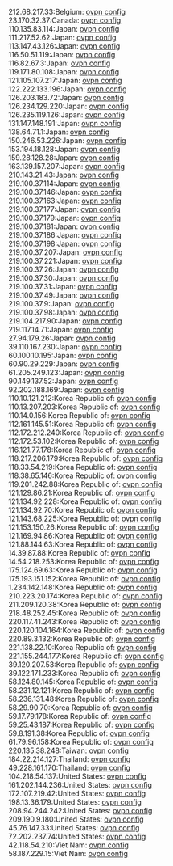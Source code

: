 212.68.217.33:Belgium: [ovpn config](vpn/212_68_217_33.ovpn)  
23.170.32.37:Canada: [ovpn config](vpn/23_170_32_37.ovpn)  
110.135.83.114:Japan: [ovpn config](vpn/110_135_83_114.ovpn)  
111.217.52.62:Japan: [ovpn config](vpn/111_217_52_62.ovpn)  
113.147.43.126:Japan: [ovpn config](vpn/113_147_43_126.ovpn)  
116.50.51.119:Japan: [ovpn config](vpn/116_50_51_119.ovpn)  
116.82.67.3:Japan: [ovpn config](vpn/116_82_67_3.ovpn)  
119.171.80.108:Japan: [ovpn config](vpn/119_171_80_108.ovpn)  
121.105.107.217:Japan: [ovpn config](vpn/121_105_107_217.ovpn)  
122.222.133.196:Japan: [ovpn config](vpn/122_222_133_196.ovpn)  
126.203.183.72:Japan: [ovpn config](vpn/126_203_183_72.ovpn)  
126.234.129.220:Japan: [ovpn config](vpn/126_234_129_220.ovpn)  
126.235.119.126:Japan: [ovpn config](vpn/126_235_119_126.ovpn)  
131.147.148.191:Japan: [ovpn config](vpn/131_147_148_191.ovpn)  
138.64.71.1:Japan: [ovpn config](vpn/138_64_71_1.ovpn)  
150.246.53.226:Japan: [ovpn config](vpn/150_246_53_226.ovpn)  
153.194.18.128:Japan: [ovpn config](vpn/153_194_18_128.ovpn)  
159.28.128.28:Japan: [ovpn config](vpn/159_28_128_28.ovpn)  
163.139.157.207:Japan: [ovpn config](vpn/163_139_157_207.ovpn)  
210.143.21.43:Japan: [ovpn config](vpn/210_143_21_43.ovpn)  
219.100.37.114:Japan: [ovpn config](vpn/219_100_37_114.ovpn)  
219.100.37.146:Japan: [ovpn config](vpn/219_100_37_146.ovpn)  
219.100.37.163:Japan: [ovpn config](vpn/219_100_37_163.ovpn)  
219.100.37.177:Japan: [ovpn config](vpn/219_100_37_177.ovpn)  
219.100.37.179:Japan: [ovpn config](vpn/219_100_37_179.ovpn)  
219.100.37.181:Japan: [ovpn config](vpn/219_100_37_181.ovpn)  
219.100.37.186:Japan: [ovpn config](vpn/219_100_37_186.ovpn)  
219.100.37.198:Japan: [ovpn config](vpn/219_100_37_198.ovpn)  
219.100.37.207:Japan: [ovpn config](vpn/219_100_37_207.ovpn)  
219.100.37.221:Japan: [ovpn config](vpn/219_100_37_221.ovpn)  
219.100.37.26:Japan: [ovpn config](vpn/219_100_37_26.ovpn)  
219.100.37.30:Japan: [ovpn config](vpn/219_100_37_30.ovpn)  
219.100.37.31:Japan: [ovpn config](vpn/219_100_37_31.ovpn)  
219.100.37.49:Japan: [ovpn config](vpn/219_100_37_49.ovpn)  
219.100.37.9:Japan: [ovpn config](vpn/219_100_37_9.ovpn)  
219.100.37.98:Japan: [ovpn config](vpn/219_100_37_98.ovpn)  
219.104.217.90:Japan: [ovpn config](vpn/219_104_217_90.ovpn)  
219.117.14.71:Japan: [ovpn config](vpn/219_117_14_71.ovpn)  
27.94.179.26:Japan: [ovpn config](vpn/27_94_179_26.ovpn)  
39.110.167.230:Japan: [ovpn config](vpn/39_110_167_230.ovpn)  
60.100.10.195:Japan: [ovpn config](vpn/60_100_10_195.ovpn)  
60.90.29.229:Japan: [ovpn config](vpn/60_90_29_229.ovpn)  
61.205.249.123:Japan: [ovpn config](vpn/61_205_249_123.ovpn)  
90.149.137.52:Japan: [ovpn config](vpn/90_149_137_52.ovpn)  
92.202.188.169:Japan: [ovpn config](vpn/92_202_188_169.ovpn)  
110.10.121.212:Korea Republic of: [ovpn config](vpn/110_10_121_212.ovpn)  
110.13.207.203:Korea Republic of: [ovpn config](vpn/110_13_207_203.ovpn)  
110.14.0.156:Korea Republic of: [ovpn config](vpn/110_14_0_156.ovpn)  
112.161.145.51:Korea Republic of: [ovpn config](vpn/112_161_145_51.ovpn)  
112.172.212.240:Korea Republic of: [ovpn config](vpn/112_172_212_240.ovpn)  
112.172.53.102:Korea Republic of: [ovpn config](vpn/112_172_53_102.ovpn)  
116.121.77.178:Korea Republic of: [ovpn config](vpn/116_121_77_178.ovpn)  
118.217.206.179:Korea Republic of: [ovpn config](vpn/118_217_206_179.ovpn)  
118.33.54.219:Korea Republic of: [ovpn config](vpn/118_33_54_219.ovpn)  
118.38.65.146:Korea Republic of: [ovpn config](vpn/118_38_65_146.ovpn)  
119.201.242.88:Korea Republic of: [ovpn config](vpn/119_201_242_88.ovpn)  
121.129.86.21:Korea Republic of: [ovpn config](vpn/121_129_86_21.ovpn)  
121.134.92.228:Korea Republic of: [ovpn config](vpn/121_134_92_228.ovpn)  
121.134.92.70:Korea Republic of: [ovpn config](vpn/121_134_92_70.ovpn)  
121.143.68.225:Korea Republic of: [ovpn config](vpn/121_143_68_225.ovpn)  
121.153.150.26:Korea Republic of: [ovpn config](vpn/121_153_150_26.ovpn)  
121.169.94.86:Korea Republic of: [ovpn config](vpn/121_169_94_86.ovpn)  
121.88.144.63:Korea Republic of: [ovpn config](vpn/121_88_144_63.ovpn)  
14.39.87.88:Korea Republic of: [ovpn config](vpn/14_39_87_88.ovpn)  
14.54.218.253:Korea Republic of: [ovpn config](vpn/14_54_218_253.ovpn)  
175.124.69.63:Korea Republic of: [ovpn config](vpn/175_124_69_63.ovpn)  
175.193.151.152:Korea Republic of: [ovpn config](vpn/175_193_151_152.ovpn)  
1.234.142.148:Korea Republic of: [ovpn config](vpn/1_234_142_148.ovpn)  
210.223.20.174:Korea Republic of: [ovpn config](vpn/210_223_20_174.ovpn)  
211.209.120.38:Korea Republic of: [ovpn config](vpn/211_209_120_38.ovpn)  
218.48.252.45:Korea Republic of: [ovpn config](vpn/218_48_252_45.ovpn)  
220.117.41.243:Korea Republic of: [ovpn config](vpn/220_117_41_243.ovpn)  
220.120.104.164:Korea Republic of: [ovpn config](vpn/220_120_104_164.ovpn)  
220.89.3.132:Korea Republic of: [ovpn config](vpn/220_89_3_132.ovpn)  
221.138.22.10:Korea Republic of: [ovpn config](vpn/221_138_22_10.ovpn)  
221.155.244.177:Korea Republic of: [ovpn config](vpn/221_155_244_177.ovpn)  
39.120.207.53:Korea Republic of: [ovpn config](vpn/39_120_207_53.ovpn)  
39.122.171.233:Korea Republic of: [ovpn config](vpn/39_122_171_233.ovpn)  
58.124.80.145:Korea Republic of: [ovpn config](vpn/58_124_80_145.ovpn)  
58.231.12.121:Korea Republic of: [ovpn config](vpn/58_231_12_121.ovpn)  
58.236.131.48:Korea Republic of: [ovpn config](vpn/58_236_131_48.ovpn)  
58.29.90.70:Korea Republic of: [ovpn config](vpn/58_29_90_70.ovpn)  
59.17.79.178:Korea Republic of: [ovpn config](vpn/59_17_79_178.ovpn)  
59.25.43.187:Korea Republic of: [ovpn config](vpn/59_25_43_187.ovpn)  
59.8.191.38:Korea Republic of: [ovpn config](vpn/59_8_191_38.ovpn)  
61.79.96.158:Korea Republic of: [ovpn config](vpn/61_79_96_158.ovpn)  
220.135.38.248:Taiwan: [ovpn config](vpn/220_135_38_248.ovpn)  
184.22.214.127:Thailand: [ovpn config](vpn/184_22_214_127.ovpn)  
49.228.161.170:Thailand: [ovpn config](vpn/49_228_161_170.ovpn)  
104.218.54.137:United States: [ovpn config](vpn/104_218_54_137.ovpn)  
161.202.144.236:United States: [ovpn config](vpn/161_202_144_236.ovpn)  
172.107.219.42:United States: [ovpn config](vpn/172_107_219_42.ovpn)  
198.13.36.179:United States: [ovpn config](vpn/198_13_36_179.ovpn)  
208.94.244.242:United States: [ovpn config](vpn/208_94_244_242.ovpn)  
209.190.9.180:United States: [ovpn config](vpn/209_190_9_180.ovpn)  
45.76.147.33:United States: [ovpn config](vpn/45_76_147_33.ovpn)  
72.202.237.74:United States: [ovpn config](vpn/72_202_237_74.ovpn)  
42.118.54.210:Viet Nam: [ovpn config](vpn/42_118_54_210.ovpn)  
58.187.229.15:Viet Nam: [ovpn config](vpn/58_187_229_15.ovpn)  
